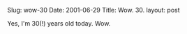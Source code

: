 Slug: wow-30
Date: 2001-06-29
Title: Wow. 30.
layout: post

Yes, I&#39;m 30(!) years old today. Wow.
